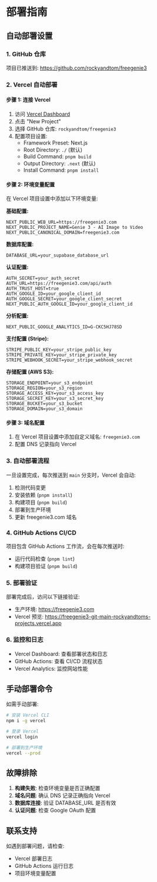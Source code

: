 # 部署指南

## 自动部署设置

### 1. GitHub 仓库
项目已推送到: https://github.com/rockyandtom/freegenie3

### 2. Vercel 自动部署

#### 步骤 1: 连接 Vercel
1. 访问 [Vercel Dashboard](https://vercel.com/dashboard)
2. 点击 "New Project"
3. 选择 GitHub 仓库: `rockyandtom/freegenie3`
4. 配置项目设置:
   - Framework Preset: Next.js
   - Root Directory: `./` (默认)
   - Build Command: `pnpm build`
   - Output Directory: `.next` (默认)
   - Install Command: `pnpm install`

#### 步骤 2: 环境变量配置
在 Vercel 项目设置中添加以下环境变量:

**基础配置:**
```
NEXT_PUBLIC_WEB_URL=https://freegenie3.com
NEXT_PUBLIC_PROJECT_NAME=Genie 3 - AI Image to Video
NEXT_PUBLIC_CANONICAL_DOMAIN=freegenie3.com
```

**数据库配置:**
```
DATABASE_URL=your_supabase_database_url
```

**认证配置:**
```
AUTH_SECRET=your_auth_secret
AUTH_URL=https://freegenie3.com/api/auth
AUTH_TRUST_HOST=true
AUTH_GOOGLE_ID=your_google_client_id
AUTH_GOOGLE_SECRET=your_google_client_secret
NEXT_PUBLIC_AUTH_GOOGLE_ID=your_google_client_id
```

**分析配置:**
```
NEXT_PUBLIC_GOOGLE_ANALYTICS_ID=G-CKC5HJ78SD
```

**支付配置 (Stripe):**
```
STRIPE_PUBLIC_KEY=your_stripe_public_key
STRIPE_PRIVATE_KEY=your_stripe_private_key
STRIPE_WEBHOOK_SECRET=your_stripe_webhook_secret
```

**存储配置 (AWS S3):**
```
STORAGE_ENDPOINT=your_s3_endpoint
STORAGE_REGION=your_s3_region
STORAGE_ACCESS_KEY=your_s3_access_key
STORAGE_SECRET_KEY=your_s3_secret_key
STORAGE_BUCKET=your_s3_bucket
STORAGE_DOMAIN=your_s3_domain
```

#### 步骤 3: 域名配置
1. 在 Vercel 项目设置中添加自定义域名: `freegenie3.com`
2. 配置 DNS 记录指向 Vercel

### 3. 自动部署流程

一旦设置完成，每次推送到 `main` 分支时，Vercel 会自动:
1. 检测代码变更
2. 安装依赖 (`pnpm install`)
3. 构建项目 (`pnpm build`)
4. 部署到生产环境
5. 更新 freegenie3.com 域名

### 4. GitHub Actions CI/CD

项目包含 GitHub Actions 工作流，会在每次推送时:
- 运行代码检查 (`pnpm lint`)
- 构建项目验证 (`pnpm build`)

### 5. 部署验证

部署完成后，访问以下链接验证:
- 生产环境: https://freegenie3.com
- Vercel 预览: https://freegenie3-git-main-rockyandtoms-projects.vercel.app

### 6. 监控和日志

- Vercel Dashboard: 查看部署状态和日志
- GitHub Actions: 查看 CI/CD 流程状态
- Vercel Analytics: 监控网站性能

## 手动部署命令

如需手动部署:

```bash
# 安装 Vercel CLI
npm i -g vercel

# 登录 Vercel
vercel login

# 部署到生产环境
vercel --prod
```

## 故障排除

1. **构建失败**: 检查环境变量是否正确配置
2. **域名问题**: 确认 DNS 记录正确指向 Vercel
3. **数据库连接**: 验证 DATABASE_URL 是否有效
4. **认证问题**: 检查 Google OAuth 配置

## 联系支持

如遇到部署问题，请检查:
- Vercel 部署日志
- GitHub Actions 运行日志
- 项目环境变量配置